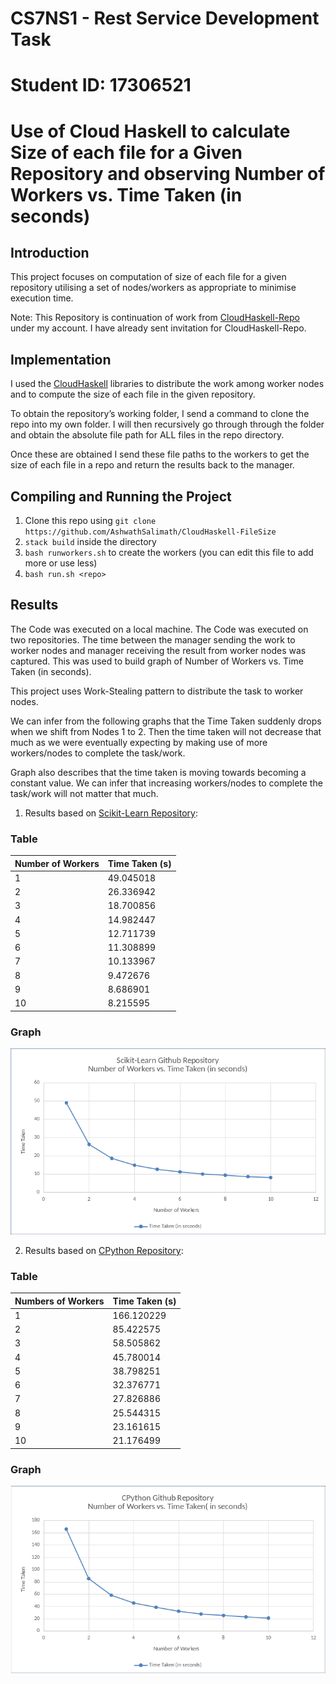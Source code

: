 # CS7NS1 - Rest Service Development Task	

# Student ID: 17306521 

# Use of Cloud Haskell to calculate Size of each file for a Given Repository and observing Number of Workers vs. Time Taken (in seconds)

## Introduction

This project focuses on computation of size of each file for a given repository utilising a set of nodes/workers as appropriate to minimise execution time.

Note: This Repository is continuation of work from [CloudHaskell-Repo](https://github.com/AshwathSalimath/CloudHaskell-Repo) under my account. I have already sent invitation for CloudHaskell-Repo.

## Implementation

I used the [CloudHaskell](https://bitbucket.org/esjmb/use-cloudhaskell) libraries to distribute the work among worker nodes and to compute the size of each file in the given repository.

To obtain the repository’s working folder, I send a command to clone the repo into my own folder. I will then recursively go through through the folder and obtain the absolute file path for ALL files in the repo directory.

Once these are obtained I send these file paths to the workers to get the size of each file in a repo and return the results back to the manager.

## Compiling and Running the Project

1. Clone this repo using `git clone https://github.com/AshwathSalimath/CloudHaskell-FileSize` 
2. `stack build` inside the directory
3. `bash runworkers.sh` to create the workers (you can edit this file to add more or use less)
4. `bash run.sh <repo>`

## Results

The Code was executed on a local machine. The Code was executed on two repositories. The time between the manager sending the work to worker nodes and manager receiving the result from worker nodes was captured. This was used to build graph of Number of Workers vs. Time Taken (in seconds).

This project uses Work-Stealing pattern to distribute the task to worker nodes. 

We can infer from the following graphs that the Time Taken suddenly drops when we shift from Nodes 1 to 2. Then the time taken will not decrease that much as we were eventually expecting by making use of more workers/nodes to complete the task/work.

Graph also describes that the time taken is moving towards becoming a constant value. We can infer that increasing workers/nodes to complete the task/work will not matter that much. 

1. Results based on [Scikit-Learn Repository](https://github.com/scikit-learn/scikit-learn):

### Table

| Number of Workers | Time Taken (s) |
| ------------- | ------------- |
| 1 | 49.045018 |
| 2 | 26.336942 |
| 3 | 18.700856 |
| 4 | 14.982447 |
| 5 | 12.711739 |
| 6 | 11.308899 |
| 7 | 10.133967 |
| 8 | 9.472676 |
| 9 | 8.686901 |
| 10 | 8.215595 |

### Graph

![Scikit-Learn Repo : Workers vs Time Taken (in seconds) Graph](ScikitLearnRepo.png)


2. Results based on [CPython Repository](https://github.com/python/cpython):

### Table

| Numbers of Workers | Time Taken (s) |
| ------------- | ------------- |
| 1 | 166.120229 |
| 2 | 85.422575 |
| 3 | 58.505862 |
| 4 | 45.780014 |
| 5 | 38.798251 |
| 6 | 32.376771 |
| 7 | 27.826886 |
| 8 | 25.544315 |
| 9 | 23.161615 |
| 10 | 21.176499 |

### Graph

![CPython Repo : Workers vs Time Taken (in seconds) Graph](CPythonRepo.png)